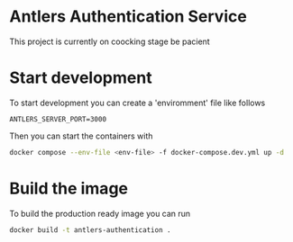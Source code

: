 # Antlers Authentication Service

This project is currently on coocking stage be pacient

# Start development

To start development you can create a 'enviromment' file like follows

```
ANTLERS_SERVER_PORT=3000
```

Then you can start the containers with

```bash
docker compose --env-file <env-file> -f docker-compose.dev.yml up -d
```

# Build the image

To build the production ready image you can run

```bash
docker build -t antlers-authentication .
```
